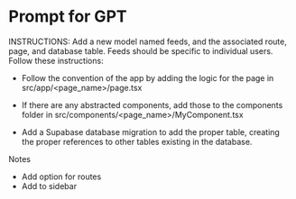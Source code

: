 # Prompt for GPT

INSTRUCTIONS: Add a new model named feeds, and the associated route, page, and database table. Feeds should be specific to individual users. Follow these instructions:

* Follow the convention of the app by adding the logic for the page in src/app/<page_name>/page.tsx

* If there are any abstracted components, add those to the components folder in src/components/<page_name>/MyComponent.tsx

* Add a Supabase database migration to add the proper table, creating the proper references to other tables existing in the database.

Notes
* Add option for routes
* Add to sidebar